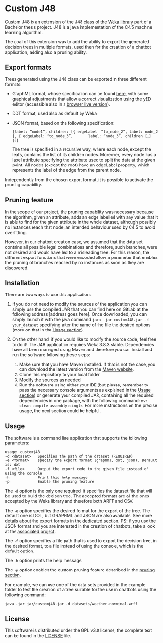 # Custom J48

Custom J48 is an extension of the J48 class of the [Weka library](https://www.cs.waikato.ac.nz/ml/weka/) part of a Bachelor thesis project. J48 is a java implementation of the C4.5 machine learning algorithm.

The goal of this extension was to add the ability to export the generated decision trees in multiple formats, used then for the creation of a chatbot application, adding also a pruning ability. 

## Export formats

Trees generated using the J48 class can be exported in three different formats:

- GraphML format, whose specification can be found [here](http://graphml.graphdrawing.org/), with some graphical adjustments that allow a correct visualization using the yED editor (accessible also in a [browser live version](https://www.yworks.com/yed-live/)). 
- DOT format, used also as default by Weka
- JSON format, based on the following specification: 

    `{label: “node1”, children: [{ edgeLabel: “to_node_2”, label: node_2 }, { edgeLabel: “to_node_3”,       label: “node_3”, children […]  }]}`

    The tree is specified in a recursive way, where each node, except the leafs, contains the list of      its children nodes. Moreover, every node has a label attribute specifying the attribute used to split the data at the given point. All nodes (except the root) have an edgeLabel property, which represents the label of the edge from the parent node.


Independently from the chosen export format, it is possible to activate the pruning capability. 

## Pruning feature

In the scope of our project, the pruning capability was necessary because the algorithm, given an attribute, adds an edge labelled with any value that it is able to find for the given attribute in the whole dataset, although possibly no instances reach that node, an intended behaviour used by C4.5 to avoid overfitting. 

However, in our chatbot creation case, we assumed that the data set contains all possible legal combinations and therefore, such branches, were not desired and would have led to a misleading tree. For this reason, the different export functions that were encoded allow a parameter that enables the pruning of branches reached by no instances as soon as they are discovered.


## Installation

There are two ways to use this application: 

1. If you do not need to modify the sources of the application you can simply use the compiled JAR that you can find 
here on GitLab at the following address [address goes here]. Once downloaded, you can simply launch it with the java command `java -jar customJ48.jar -d your_dataset` specifying after the name of the file the desired options (more on that in the [Usage section](#usage)).

2. On the other hand, if you would like to modify the source code, feel free to do it! The J48 application requires Weka 3.8.3 stable. Dependencies have all been managed using Maven and therefore you can install and run the software following these steps:
	1. Make sure that you have Maven installed. If that is not the case, you can download the latest version from the [Maven website](https://maven.apache.org/). 
	2. Clone this repository to your local folder
	3. Modify the sources as needed
	4. Run the software using either your IDE (but please, remember to pass the necessary console arguments as explained in the [Usage section](#usage)) or generate your compiled JAR, containing all the required dependencies in one package,  with the following command: `mvn clean compile assembly:single`. For more instructions on the precise usage, the next section could be helpful. 

## Usage

The software is a command line application that supports the following parameters: 

```
usage: customj48
-d <dataset>   Specifies the path of the dataset (REQUIRED)
-e <format>    specify the export format (graphml, dot, json). Default is: dot
-f <file>      Output the export code to the given file instead of using the console
-h             Print this help message
-p             Enable the pruning feature
```

The `-d` option is the only one required, it specifies the dataset file that will be used to build the decison tree. 
The accepted formats are all the ones accepted by the Weka library and therefore both ARFF and CSV. 

The `-e` option specifies the desired format for the export of the tree. The default one is DOT, but GRAPHML and JSON are also available. See more details about the export formats in the [dedicated section](#export-formats). 
PS: if you use the JSON format and you are interested in the creation of chatbots, take a look at the [associated project](https://gitlab.inf.unibz.it/Davide.Sbetti/bot_interpreter).

The `-f` option specifies a file path that is used to export the decision tree, in the desired format, to a file instead of using the console, which is the default option.

The `-h` option prints the help message.

The `-p` option enables the custom pruning feature described in the [pruning section](#pruning-feature). 

For example, we can use one of the data sets provided in the example folder to test the creation of a tree suitable for the use in chatbots using the following command:

`java -jar jar/customj48.jar -d datasets/weather.norminal.arff`

## License

This software is distributed under the GPL v3.0 license, the complete text can be found in the [LICENSE](LICENSE) file.